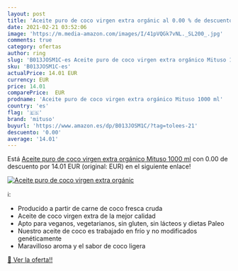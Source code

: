 ```yaml
---
layout: post
title: 'Aceite puro de coco virgen extra orgánic al 0.00 % de descuento'
date: 2021-02-21 03:52:06
image: 'https://m.media-amazon.com/images/I/41pVQGk7vNL._SL200_.jpg'
comments: true
category: ofertas
author: ring
slug: 'B013JOSM1C-es Aceite puro de coco virgen extra orgánico Mituso 1000 ml'
sku: 'B013JOSM1C-es'
actualPrice: 14.01 EUR
currency: EUR
price: 14.01
comparePrice:  EUR
prodname: 'Aceite puro de coco virgen extra orgánico Mituso 1000 ml'
country: 'es'
flag: '🇪🇸'
brand: 'mituso'
buyurl: 'https://www.amazon.es/dp/B013JOSM1C/?tag=tolees-21'
descuento: '0.00'
average: '14.01'
---
```


Está [Aceite puro de coco virgen extra orgánico Mituso 1000 ml](https://www.amazon.es/dp/B013JOSM1C/?tag=tolees-21) con 0.00 de descuento por 14.01 EUR (original:  EUR) en el siguiente enlace!

[![Aceite puro de coco virgen extra orgánic](https://m.media-amazon.com/images/I/41pVQGk7vNL._SL200_.jpg)](https://www.amazon.es/dp/B013JOSM1C/?tag=tolees-21)

ℹ️:

- Producido a partir de carne de coco fresca cruda
- Aceite de coco virgen extra de la mejor calidad
- Apto para veganos, vegetarianos, sin gluten, sin lácteos y dietas Paleo
- Nuestro aceite de coco es trabajado en frío y no modificados genéticamente
- Maravilloso aroma y el sabor de coco ligera

[🛒 Ver la oferta!!](https://www.amazon.es/dp/B013JOSM1C/?tag=tolees-21)
